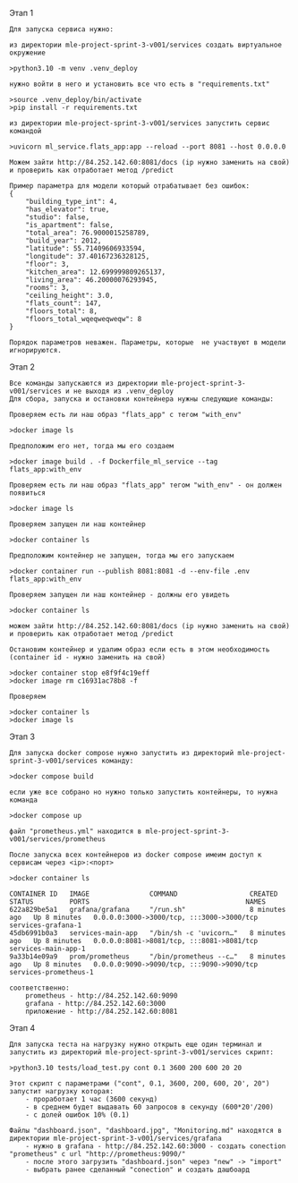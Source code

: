 
Этап 1

    Для запуска сервиса нужно:

    из директории mle-project-sprint-3-v001/services создать виртуальное окружение
    
    >python3.10 -m venv .venv_deploy

    нужно войти в него и установить все что есть в "requirements.txt"
    
    >source .venv_deploy/bin/activate
    >pip install -r requirements.txt

    из директории mle-project-sprint-3-v001/services запустить сервис командой
    
    >uvicorn ml_service.flats_app:app --reload --port 8081 --host 0.0.0.0

    Можем зайти http://84.252.142.60:8081/docs (ip нужно заменить на свой) и проверить как отработает метод /predict

    Пример параметра для модели который отрабатывает без ошибок:
    {
        "building_type_int": 4,
        "has_elevator": true,
        "studio": false,
        "is_apartment": false,
        "total_area": 76.9000015258789,
        "build_year": 2012,
        "latitude": 55.71409606933594,
        "longitude": 37.40167236328125,
        "floor": 3,
        "kitchen_area": 12.699999809265137,
        "living_area": 46.20000076293945,
        "rooms": 3,
        "ceiling_height": 3.0,
        "flats_count": 147,
        "floors_total": 8,
        "floors_total_wqeqweqweqw": 8
    }
    
    Порядок параметров неважен. Параметры, которые  не участвуют в модели игнорируются.


Этап 2

    Все команды запускаются из директории mle-project-sprint-3-v001/services и не выходя из .venv_deploy
    Для сбора, запуска и остановки контейнера нужны следующие команды:

    Проверяем есть ли наш образ "flats_app" с тегом "with_env"
    
    >docker image ls
    
    Предположим его нет, тогда мы его создаем
    
    >docker image build . -f Dockerfile_ml_service --tag flats_app:with_env

    Проверяем есть ли наш образ "flats_app" тегом "with_env" - он должен появиться
    
    >docker image ls

    Проверяем запущен ли наш контейнер
    
    >docker container ls

    Предположим контейнер не запущен, тогда мы его запускаем
    
    >docker container run --publish 8081:8081 -d --env-file .env flats_app:with_env

    Проверяем запущен ли наш контейнер - должны его увидеть
    
    >docker container ls

    можем зайти http://84.252.142.60:8081/docs (ip нужно заменить на свой) и проверить как отработает метод /predict

    Остановим контейнер и удалим образ если есть в этом необходимость (container id - нужно заменить на свой)
    
    >docker container stop e8f9f4c19eff
    >docker image rm c16931ac78b8 -f

    Проверяем
    
    >docker container ls
    >docker image ls


Этап 3

    Для запуска docker compose нужно запустить из директорий mle-project-sprint-3-v001/services команду:
    
    >docker compose build

    если уже все собрано но нужно только запустить контейнеры, то нужна команда
    
    >docker compose up

    файл "prometheus.yml" находится в mle-project-sprint-3-v001/services/prometheus

    После запуска всех контейнеров из docker compose имеим доступ к сервисам через <ip>:<порт>
    
    >docker container ls

    CONTAINER ID   IMAGE               COMMAND                  CREATED         STATUS         PORTS                                       NAMES
    622a829be5a1   grafana/grafana     "/run.sh"                8 minutes ago   Up 8 minutes   0.0.0.0:3000->3000/tcp, :::3000->3000/tcp   services-grafana-1
    45db6991b0a3   services-main-app   "/bin/sh -c 'uvicorn…"   8 minutes ago   Up 8 minutes   0.0.0.0:8081->8081/tcp, :::8081->8081/tcp   services-main-app-1
    9a33b14e09a9   prom/prometheus     "/bin/prometheus --c…"   8 minutes ago   Up 8 minutes   0.0.0.0:9090->9090/tcp, :::9090->9090/tcp   services-prometheus-1

    соответственно:
        prometheus - http://84.252.142.60:9090
        grafana - http://84.252.142.60:3000
        приложение - http://84.252.142.60:8081  


Этап 4

    Для запуска теста на нагрузку нужно открыть еще один терминал и запустить из директорий mle-project-sprint-3-v001/services скрипт:
    
    >python3.10 tests/load_test.py cont 0.1 3600 200 600 20 20
    
    Этот скрипт с параметрами ("cont", 0.1, 3600, 200, 600, 20', 20") запустит нагрузку которая:
        - проработает 1 час (3600 секунд)
        - в среднем будет выдавать 60 запросов в секунду (600*20'/200)
        - с долей ошибок 10% (0.1)
    
    Файлы "dashboard.json", "dashboard.jpg", "Monitoring.md" находятся в директории mle-project-sprint-3-v001/services/grafana
        - нужно в grafana - http://84.252.142.60:3000 - создать conection "prometheus" с url "http://prometheus:9090/"
        - после этого загрузить "dashboard.json" через "new" -> "import"
        - выбрать ранее сделанный "conection" и создать дашбоард